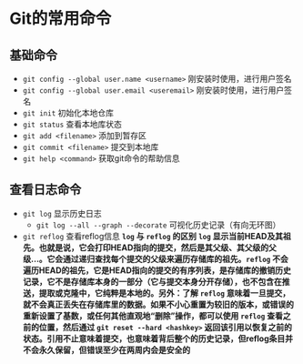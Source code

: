 # Git的常用命令  

## 基础命令  

- `git config --global user.name <username>` 刚安装时使用，进行用户签名  
- `git config --global user.email <useremail>` 刚安装时使用，进行用户签名  
- `git init` 初始化本地仓库   
- `git status` 查看本地库状态  
- `git add <filename>` 添加到暂存区  
- `git commit <filename>` 提交到本地库
- `git help <command>` 获取git命令的帮助信息  

## 查看日志命令

- `git log` 显示历史日志  
  - `git log --all --graph --decorate` 可视化历史记录（有向无环图）  
- `git reflog` 查看reflog信息
**`log` 与 `reflog` 的区别**
  **`log` 显示当前HEAD及其祖先。也就是说，它会打印HEAD指向的提交，然后是其父级、其父级的父级...。它会通过递归查找每个提交的父级来遍历存储库的祖先。`reflog` 不会遍历HEAD的祖先，它是HEAD指向的提交的有序列表，是存储库的撤销历史记录，它不是存储库本身的一部分（它与提交本身分开存储），也不包含在推送，提取或克隆中，它纯粹是本地的。另外：了解 `reflog` 意味着一旦提交，就不会真正丢失在存储库里的数据。如果不小心重置为较旧的版本，或错误的重新设置了基数，或任何其他直观地“删除”操作，都可以使用 `reflog` 查看之前的位置，然后通过 `git reset --hard <hashkey>` 返回该引用以恢复之前的状态。引用不止意味着提交，也意味着背后整个的历史记录，但reflog条目并不会永久保留，但错误至少在两周内会是安全的**  


